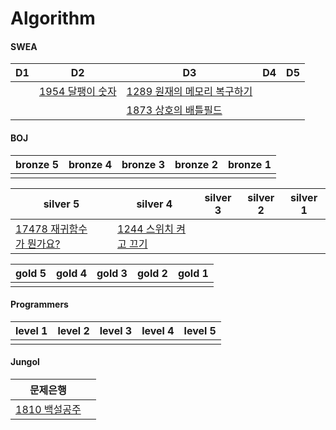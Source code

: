 # Algorithm

#### SWEA

| D1   | D2                                                           | D3                                                           | D4   | D5   |
| ---- | ------------------------------------------------------------ | ------------------------------------------------------------ | ---- | ---- |
|      | <a href="https://github.com/dlguswjd0258/Algorithm/tree/test/SWEA/D2/S1954_달팽이숫자.java">1954 달팽이 숫자</a> | <a href="https://github.com/dlguswjd0258/Algorithm/tree/test/SWEA/D3/S1289_원재의메모리복구하기.java">1289 원재의 메모리 복구하기</a> |      |      |
|      |                                                              | <a href="https://github.com/dlguswjd0258/Algorithm/tree/test/SWEA/D3/S1873_상호의배틀필드.java">1873 상호의 배틀필드</a> |      |      |

#### BOJ

| bronze 5 | bronze 4 | bronze 3 | bronze 2 | bronze 1 |
| -------- | -------- | -------- | -------- | -------- |
|          |          |          |          |          |



| silver 5                                                     | silver 4                                                     | silver 3 | silver 2 | silver 1 |
| ------------------------------------------------------------ | ------------------------------------------------------------ | -------- | -------- | -------- |
| <a href="https://github.com/dlguswjd0258/Algorithm/tree/test/BOJ/silver5/B17478_재귀함수가뭔가요.java">17478 재귀함수가 뭔가요?</a> | <a href="https://github.com/dlguswjd0258/Algorithm/tree/test/BOJ/silver4/B1244_스위치켜고끄기.java">1244 스위치 켜고 끄기</a> |          |          |          |



| gold 5 | gold 4 | gold 3 | gold 2 | gold 1 |
| ------ | ------ | ------ | ------ | ------ |
|        |        |        |        |        |





#### Programmers

| level 1 | level 2 | level 3 | level 4 | level 5 |
| ------- | ------- | ------- | ------- | ------- |
|         |         |         |         |         |





#### Jungol

| 문제은행                                                     |      |
| ------------------------------------------------------------ | ---- |
| <a href="https://github.com/dlguswjd0258/Algorithm/tree/test/Jungol/J1810_백설공주.java">1810 백설공주</a> |      |



